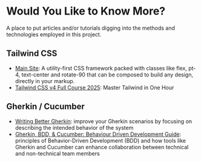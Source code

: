 # Would You Like to Know More?

A place to put articles and/or tutorials digging into the methods and technologies employed in this project.

## Tailwind CSS

- [Main Site](https://tailwindcss.com/): A utility-first CSS framework packed with classes like flex, pt-4, text-center and rotate-90 that can be composed to build any design, directly in your markup.
- [Tailwind CSS v4 Full Course 2025](https://www.youtube.com/watch?v=6biMWgD6_JY): Master Tailwind in One Hour

## Gherkin / Cucumber

- [Writing Better Gherkin](https://cucumber.io/docs/bdd/better-gherkin/):  improve your Gherkin scenarios by focusing on describing the intended behavior of the system
- [Gherkin, BDD, & Cucumber: Behaviour Driven Development Guide](https://testquality.com/gherkin-bdd-cucumber-guide-to-behavior-driven-development/): principles of Behavior-Driven Development (BDD) and how tools like Gherkin and Cucumber can enhance collaboration between technical and non-technical team members 
